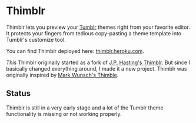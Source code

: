 # Thimblr

Thimblr lets you preview your [Tumblr](http://www.tumblr.com "Tumblr") themes right from your favorite editor. It protects your fingers from tedious copy-pasting a theme template into Tumblr's customize tool.

You can find Thimblr deployed here: [thimblr.heroku.com](http://thimblr.heroku.com/ "Thimblr - The easiest way to preview your Tumblr themes").

*This* Thimblr originally started as a fork of [J.P. Hasting's Thimblr](http://github.com/jphastings/thimblr "jphastings's thimblr at master - GitHub"). But since I basically changed everything around, I made it a new project.
Thimblr was originally inspired by [Mark Wunsch's Thimble](http://github.com/mwunsch/thimble "mwunsch's thimble at master - GitHub").

## Status

Thimblr is still in a very early stage and a lot of the Tumblr theme functionality is missing or not working properly. 